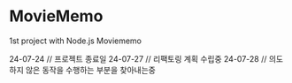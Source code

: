 # MovieMemo
1st project with Node.js  Moviememo


24-07-24 // 프로젝트 종료일
24-07-27 // 리팩토링 계획 수립중
24-07-28 // 의도하지 않은 동작을 수행하는 부분을 찾아내는중